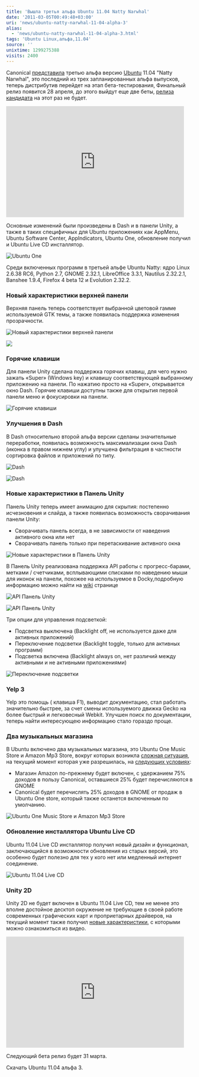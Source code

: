 ```yaml
---
title: 'Вышла третья альфа Ubuntu 11.04 Natty Narwhal'
date: '2011-03-05T00:49:48+03:00'
uri: 'news/ubuntu-natty-narwhal-11-04-alpha-3'
alias: 
  - 'news/ubuntu-natty-narwhal-11-04-alpha-3.html'
tags: 'Ubuntu Linux,альфа,11.04'
source: ''
unixtime: 1299275388
visits: 2400
---
```

Canonical [представила](http://www.ubuntu.com/testing/natty/alpha3) третью альфа версию [Ubuntu](ubuntu) 11.04 "Natty Narwhal", это последний из трех запланированных альфа выпусков, теперь дистрибутив перейдет на этап бета-тестирования, Финальный релиз появится 28 апреля, до этого выйдут еще две беты, [релиза кандидата](news/ubuntu-11-04-to-drop-release-candidate-get-beta-2) на этот раз не будет.

<iframe title="YouTube video player" width="480" height="300" src="https://www.youtube.com/embed/imR3QzwLlDg" frameborder="0" allowfullscreen=""></iframe>

Основные изменений были произведены в Dash и в панели Unity, а также в таких специфичных для Ubuntu приложениях как AppMenu, Ubuntu Software Center, AppIndicators, Ubuntu One, обновление получил и Ubuntu Live CD инсталлятор.

![Ubuntu One](img/2011/03/05/00-00/one.jpg)

Среди включенных программ в третьей альфе Ubuntu Natty: ядро Linux 2.6.38 RC6, Python 2.7, GNOME 2.32.1, LibreOffice 3.3.1, Nautilus 2.32.2.1, Banshee 1.9.4, Firefox 4 beta 12 и Evolution 2.32.2.

### Новый характеристики верхней панели

Верхняя панель теперь соответствует выбранной цветовой гамме используемой GTK темы, а также появилась поддержка изменения прозрачности.

![Новый характеристики верхней панели](img/2011/03/05/00-00/44.jpg)

![](img/2011/03/05/00-00/trans.jpg)

### Горячие клавиши

Для панели Unity сделана поддержка горячих клавиш, для чего нужно зажать «Super» (Windows key) и клавишу соответствующей выбранному приложению на панели. По нажатию просто на «Super», открывается окно Dash. Горячие клавиши доступны также для открытия первой панели меню и фокусировки на панели.

![Горячие клавиши](img/2011/03/05/00-00/key.jpg)

### Улучшения в Dash

В Dash относительно второй альфа версии сделаны значительные переработки, появилась возможность максимализации окна Dash (иконка в правом нижнем углу) и улучшена фильтрация в частности сортировка файлов и приложений по типу.

![Dash](img/2011/03/05/00-00/dash.jpg)

![Dash](img/2011/03/05/00-00/filter.jpg)

### Новые характеристики в Панель Unity

Панель Unity теперь имеет анимацию для скрытия: постепенно исчезновения и слайда, а также появилась возможность сворачивания панели Unity:

*   Сворачивать панель всегда, в не зависимости от наведения активного окна или нет
*   Сворачивать панель только при перетаскивание активного окна

![Новые характеристики в Панель Unity](img/2011/03/05/00-00/hide.jpg)

В Панель Unity реализована поддержка API работы с прогресс-барами, метками / счетчиками, всплывающими списками по наведению мыши для иконок на панели, похожее на используемое в Docky,подробную информацию можно найти на [wiki](https://wiki.ubuntu.com/Unity/LauncherAPI) странице

![API Панель Unity](img/2011/03/05/00-00/unityapi.jpg)

![API Панель Unity](img/2011/03/05/00-00/quicklilst-static-entry.jpg)

Три опции для управления подсветкой:

*   Подсветка выключена (Backlight off, не используется даже для активных приложений)
*   Переключение подсветки (Backlight toggle, только для активных программ)
*   Подсветка включена (Backlight always on, нет различий между активными и не активными приложениями)

![Переключение подсветки](img/2011/03/05/00-00/bacaklightoff.jpg)

### Yelp 3

Yelp это помощь ( клавиша F1), выводит документацию, стал работать значительно быстрее, за счет смены используемого движка Gecko на более быстрый и легковесный Webkit. Улучшен поиск по документации, теперь найти интересующею информацию стало гораздо проще.

### Два музыкальных магазина

В Ubuntu включено два музыкальных магазина, это Ubuntu One Music Store и Amazon Mp3 Store, вокруг которых возникла [сложная ситуация](news/banshee-ubuntu-music-store-ubuntu-11-04), на текущий момент которая уже разрешилась, на [следующих условиях](news/canonicals-new-plan-banshee):

*   Магазин Amazon по-прежнему будет включен, с удержанием 75% доходов в пользу Canonical, оставшиеся 25% будет перечисляются в GNOME
*   Canonical будет перечислять 25% доходов в GNOME от продаж в Ubuntu One store, который также останется включенным по умолчанию.

![Ubuntu One Music Store и Amazon Mp3 Store](img/2011/03/05/00-00/banshee-music-stores.jpg)

### Обновление инсталлятора Ubuntu Live CD

Ubuntu 11.04 Live CD инсталлятор получил новый дизайн и функционал, заключающийся в возможности обновления из старых версий, это особенно будет полезно для тех у кого нет или медленный интернет соединение.

![Ubuntu 11.04 Live CD](img/2011/03/05/00-00/ubuntu11.jpg)

### Unity 2D

Unity 2D не будет включен в Ubuntu 11.04 Live CD, тем не менее это вполне достойное десктоп окружение не требующие в своей работе современных графических карт и проприетарных  драйверов, на текущий момент также получил [новые характеристики](news/new-unity-2d-design-way-video), с которыми можно ознакомиться из видео.

<iframe title="YouTube video player" width="480" height="300" src="https://www.youtube.com/embed/K3jm7xM8kv4" frameborder="0" allowfullscreen=""></iframe>

Следующий бета релиз будет 31 марта.

Скачать Ubuntu 11.04 альфа 3.
